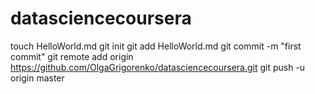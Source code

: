 datasciencecoursera
===================
touch HelloWorld.md
git init
git add HelloWorld.md
git commit -m "first commit"
git remote add origin https://github.com/OlgaGrigorenko/datasciencecoursera.git
git push -u origin master
